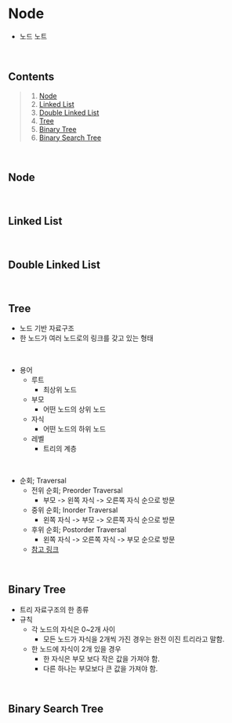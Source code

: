 # Node

- 노드 노트

<br/>

## Contents
>   1. [Node](#Node)
>   2. [Linked List](#Linked_List)
>   3. [Double Linked List](#Double_Linked_List)
>   4. [Tree](#Tree)
>   5. [Binary Tree](#Binary_Tree)
>   6. [Binary Search Tree](#Binary_Search_Tree)

<br/>

## Node

<br/>

## Linked List

<br/>

## Double Linked List

<br/>

## Tree

- 노드 기반 자료구조
- 한 노드가 여러 노드로의 링크를 갖고 있는 형태

<br/>

- 용어
    - 루트
        - 최상위 노드
    - 부모
        - 어떤 노드의 상위 노드
    - 자식
        - 어떤 노드의 하위 노드
    - 레벨
        - 트리의 계층

<br/>

- 순회; Traversal
    - 전위 순회; Preorder Traversal
        - 부모 -> 왼쪽 자식 -> 오른쪽 자식 순으로 방문
    - 중위 순회; Inorder Traversal
        - 왼쪽 자식 -> 부모 -> 오른쪽 자식 순으로 방문
    - 후위 순회; Postorder Traversal
        - 왼쪽 자식 -> 오른쪽 자식 -> 부모 순으로 방문
    - [참고 링크](https://hongku.tistory.com/160)

<br/>

## Binary Tree

- 트리 자료구조의 한 종류
- 규칙
    - 각 노드의 자식은 0~2개 사이
        - 모든 노드가 자식을 2개씩 가진 경우는 완전 이진 트리라고 말함.
    - 한 노드에 자식이 2개 있을 경우
        - 한 자식은 부모 보다 작은 값을 가져야 함.
        - 다른 하나는 부모보다 큰 값을 가져야 함.

<br/>

## Binary Search Tree

<br/>
